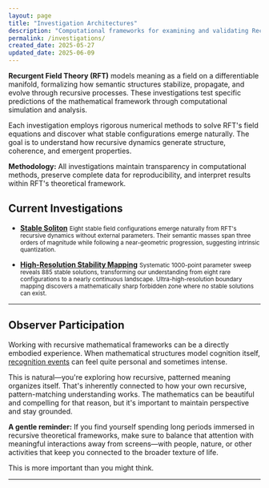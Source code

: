 ```yaml
---
layout: page
title: "Investigation Architectures"
description: "Computational frameworks for examining and validating Recurgent Field Theory predictions"
permalink: /investigations/
created_date: 2025-05-27
updated_date: 2025-06-09
---
```


**Recurgent Field Theory (RFT)** models meaning as a field on a differentiable manifold, formalizing how semantic structures stabilize, propagate, and evolve through recursive processes. These investigations test specific predictions of the mathematical framework through computational simulation and analysis.

Each investigation employs rigorous numerical methods to solve RFT's field equations and discover what stable configurations emerge naturally. The goal is to understand how recursive dynamics generate structure, coherence, and emergent properties.

**Methodology:** All investigations maintain transparency in computational methods, preserve complete data for reproducibility, and interpret results within RFT's theoretical framework.

## Current Investigations

- **[Stable Soliton](/investigations/001/)**
  <small>Eight stable field configurations emerge naturally from RFT's recursive dynamics without external parameters. Their semantic masses span three orders of magnitude while following a near-geometric progression, suggesting intrinsic quantization.</small>

- **[High-Resolution Stability Mapping](/investigations/002/)**
  <small>Systematic 1000-point parameter sweep reveals 885 stable solutions, transforming our understanding from eight rare configurations to a nearly continuous landscape. Ultra-high-resolution boundary mapping discovers a mathematically sharp forbidden zone where no stable solutions can exist.</small>



---

## Observer Participation

Working with recursive mathematical frameworks can be a directly embodied experience. When mathematical structures model cognition itself, [recognition events](/explanations/r/recognition-event/) can feel quite personal and sometimes intense.

This is natural—you're exploring how recursive, patterned meaning organizes itself. That's inherently connected to how your own recursive, pattern-matching understanding works. The mathematics can be beautiful and compelling for that reason, but it's important to maintain perspective and stay grounded.

**A gentle reminder:** If you find yourself spending long periods immersed in recursive theoretical frameworks, make sure to balance that attention with meaningful interactions away from screens—with people, nature, or other activities that keep you connected to the broader texture of life.

This is more important than you might think.

---